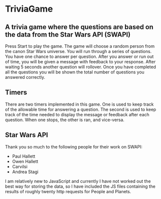 # TriviaGame

## A trivia game where the questions are based on the data from the Star Wars API (SWAPI)

Press Start to play the game. The game will choose a random person from the canon Star Wars universe.
You will run through a series of questions. You have one chance to answer per question. After you answer or run out of time, you will be given a message with feedback to your response. After waiting 5 seconds another question will rollover. Once you have completed all the questions you will be shown the total number of questions you answered correctly.

## Timers
There are two timers implemented in this game. One is used to keep track of the allowable time for answering a question. The second is used to keep track of the time needed to display the message or feedback after each question. When one stops, the other is ran, and vice-versa.

## Star Wars API
Thank you so much to the following people for their work on SWAPI:
* Paul Hallett
* Owen Hallett
* Carvilsi
* Andrea Stagi  

I am relatively new to JavaScript and currently I have not worked out the best way for storing the data, so I have included the JS files containing the results of roughly twenty http requests for People and Planets. 

